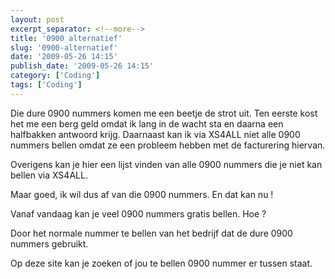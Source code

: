 ```yaml
---
layout: post
excerpt_separator: <!--more-->
title: '0900 alternatief'
slug: '0900-alternatief'
date: '2009-05-26 14:15'
publish_date: '2009-05-26 14:15'
category: ['Coding']
tags: ['Coding']
---
```

Die dure 0900 nummers komen me een beetje de strot uit. Ten eerste kost het me
een berg geld omdat ik lang in de wacht sta en daarna een halfbakken antwoord
krijg. Daarnaast kan ik via XS4ALL niet alle 0900 nummers bellen omdat ze een
probleem hebben met de facturering hiervan.  
  
Overigens kan je hier een lijst vinden van alle 0900 nummers die je niet kan
bellen via XS4ALL.  
  
Maar goed, ik wil dus af van die 0900 nummers. En dat kan nu !  
  
Vanaf vandaag kan je veel 0900 nummers gratis bellen. Hoe ?  
  
Door het normale nummer te bellen van het bedrijf dat de dure 0900 nummers
gebruikt.  
  
Op deze site kan je zoeken of jou te bellen 0900 nummer er tussen staat.

